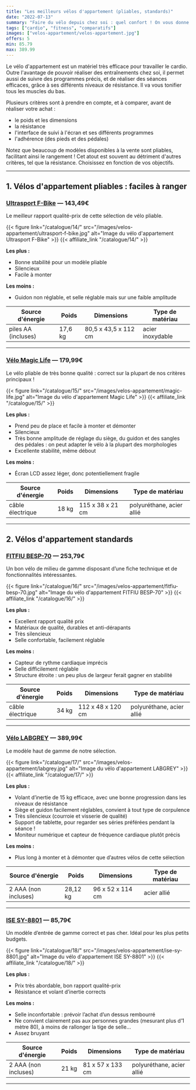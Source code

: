 ```yaml
---
title: "Les meilleurs vélos d'appartement (pliables, standards)"
date: "2022-07-13"
summary: "Faire du vélo depuis chez soi : quel confort ! On vous donne les critères à comparer pour bien faire votre choix."
tags: ["cardio", "fitness", "comparatifs"]
images: ["velos-appartement/velos-appartement.jpg"]
offers: 5
min: 85.79
max: 389.99
---
```


Le vélo d'appartement est un matériel très efficace pour travailler le cardio. Outre l'avantage de pouvoir réaliser des entraînements chez soi, il permet aussi de suivre des programmes précis, et de réaliser des séances efficaces, grâce à ses différents niveaux de résistance.
Il va vous tonifier tous les muscles du bas.

Plusieurs critères sont à prendre en compte, et à comparer, avant de réaliser votre achat :
- le poids et les dimensions
- la résistance
- l'interface de suivi à l'écran et ses différents programmes
- l'adhérence (des pieds et des pédales)

Notez que beaucoup de modèles disponibles à la vente sont pliables, facilitant ainsi le rangement !
Cet atout est souvent au détriment d'autres critères, tel que la résistance.
Choisissez en fonction de vos objectifs.

---

## 1. Vélos d'appartement pliables : faciles à ranger

### [Ultrasport F-Bike](/catalogue/14/) — 143,49€

Le meilleur rapport qualité-prix de cette sélection de vélo pliable.

{{< figure link="/catalogue/14/" src="/images/velos-appartement/ultrasport-f-bike.jpg" alt="Image du vélo d'appartement Ultrasport F-Bike" >}}
{{< affiliate_link "/catalogue/14/" >}}

**Les plus :**
- Bonne stabilité pour un modèle pliable
- Silencieux
- Facile à monter

**Les moins :**
- Guidon non réglable, et selle réglable mais sur une faible amplitude

|    Source d'énergie | Poids   |    Dimensions        |    Type de matériau |
| -----------------   | -----   | ----------------     | ----------------    |
| piles AA (incluses) | 17,6 kg | 80,5 x 43,5 x 112 cm | acier inoxydable    |
---
### [Vélo Magic Life](/catalogue/15/) — 179,99€

Le vélo pliable de très bonne qualité : correct sur la plupart de nos critères principaux !

{{< figure link="/catalogue/15/" src="/images/velos-appartement/magic-life.jpg" alt="Image du vélo d'appartement Magic Life" >}}
{{< affiliate_link "/catalogue/15/" >}}

**Les plus :**
- Prend peu de place et facile à monter et démonter
- Silencieux
- Très bonne amplitude de réglage du siège,  du guidon et des sangles des pédales : on peut adapter le vélo à la plupart des morphologies
- Excellente stabilité, même débout

**Les moins :**
- Écran LCD assez léger, donc potentiellement fragile

|    Source d'énergie | Poids   |    Dimensions     |    Type de matériau       |
| -----------------   | -----   | ----------------  | ---------------------     |
| câble électrique    | 18 kg   | 115 x 38 x 21 cm  | polyuréthane, acier allié |
---
## 2. Vélos d'appartement standards

### [FITFIU BESP-70](/catalogue/16/) — 253,79€

Un bon vélo de milieu de gamme disposant d’une fiche technique et de fonctionnalités intéressantes.

{{< figure link="/catalogue/16/" src="/images/velos-appartement/fitfiu-besp-70.jpg" alt="Image du vélo d'appartement FITFIU BESP-70" >}}
{{< affiliate_link "/catalogue/16/" >}}

**Les plus :**
- Excellent rapport qualité prix
- Matériaux de qualité, durables et anti-dérapants
- Très silencieux
- Selle confortable, facilement réglable

**Les moins :**
- Capteur de rythme cardiaque imprécis
- Selle difficilement réglable
- Structure étroite : un peu plus de largeur ferait gagner en stabilité


|    Source d'énergie | Poids   |    Dimensions     |    Type de matériau       |
| -----------------   | -----   | ----------------  | ---------------------     |
| câble électrique    | 34 kg   | 112 x 48 x 120 cm | polyuréthane, acier allié |
---
### [Vélo LABGREY](/catalogue/17/) — 389,99€

Le modèle haut de gamme de notre sélection.

{{< figure link="/catalogue/17/" src="/images/velos-appartement/labgrey.jpg" alt="Image du vélo d'appartement LABGREY" >}}
{{< affiliate_link "/catalogue/17/" >}}

**Les plus :**
- Volant d’inertie de 15 kg efficace, avec une bonne progression dans les niveaux de résistance
- Siège et guidon facilement réglables, convient à tout type de corpulence
- Très silencieux (courroie et visserie de qualité)
- Support de tablette, pour regarder ses séries préférées pendant la séance !
- Moniteur numérique et capteur de fréquence cardiaque plutôt précis

**Les moins :**
- Plus long à monter et à démonter que d’autres vélos de cette sélection


|    Source d'énergie   | Poids    |    Dimensions     |    Type de matériau   |
| -----------------     | -----    | ----------------  | --------------------- |
|  2 AAA (non incluses) | 28,12 kg | 96 x 52 x 114 cm  | acier allié           |
---
### [ISE SY-8801](/catalogue/18/) — 85,79€

Un modèle d’entrée de gamme correct et pas cher. Idéal pour les plus petits budgets.

{{< figure link="/catalogue/18/" src="/images/velos-appartement/ise-sy-8801.jpg" alt="Image du vélo d'appartement ISE SY-8801" >}}
{{< affiliate_link "/catalogue/18/" >}}

**Les plus :**
- Prix très abordable, bon rapport qualité-prix
- Résistance et volant d’inertie corrects

**Les moins :**
- Selle inconfortable : prévoir l’achat d’un dessus rembourré
- Ne convient clairement pas aux personnes grandes (mesurant plus d’1 mètre 80), à moins de rallonger la tige de selle…
- Assez bruyant


|    Source d'énergie   | Poids   |    Dimensions     |    Type de matériau         |
| -----------------     | -----   | ----------------  | ---------------------       |
|  2 AAA (non incluses) | 21 kg   | 81 x 57 x 133 cm  | polyuréthane, acier allié   |
---
